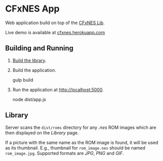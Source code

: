 # CFxNES App

Web application build on top of the [CFxNES Lib](../lib).

Live demo is available at [cfxnes.herokuapp.com](http://cfxnes.herokuapp.com)

## Building and Running

1) [Build the library](../lib/README.md#user-content-building).

2) Build the application.

    gulp build

3) Run the application at <http://localhost:5000>.

    node dist/app.js

## Library

Server scans the `dist/roms` directory for any *.nes* ROM images which are then displayed on the *Library* page.

If a picture with the same name as the ROM image is found, it will be used as its thumbnail. E.g., thumbnail for `rom_image.nes` should be named `rom_image.jpg`. Supported formats are *JPG*, *PNG* and *GIF*.
